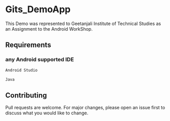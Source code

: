 # Gits_DemoApp
This Demo was represented to Geetanjali Institute of Technical Studies as an Assignment to the Android WorkShop.

## Requirements
### any Android supported IDE
```bash
Android Studio
```
```bash
Java 
```

## Contributing
Pull requests are welcome. For major changes, please open an issue first to discuss what you would like to change.

